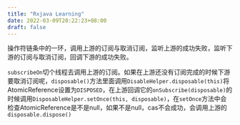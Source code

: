```yaml
---
title: "Rxjava Learning"
date: 2022-03-09T20:22:23+08:00
draft: false
---
```


操作符链条中的一环，调用上游的订阅与取消订阅，监听上游的成功失败，监听下游的订阅与取消订阅，回调下游的成功失败。

``subscribeOn``切个线程去调用上游的订阅。如果在上游还没有订阅完成的时候下游要取消订阅呢，``disposable()``方法里面调用``DisableHelper.disposable(this)``将AtomicReference设置为``DISPOSED``，在上游回调它的``onSubscribe(disposable)``的时候调用``DisposableHelper.setOnce(this, disposable)``，在``setOnce``方法中会检查AtomicReference是不是null，如果不是null，cas不会成功，会调用上游的``disposable.dispose()``

